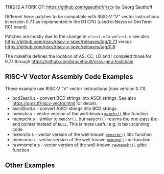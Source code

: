 THIS IS A FORK OF:
https://github.com/gsauthof/riscv
by Georg Sauthoff

Different here:
patches to be compatible with RISC-V "V" vector instructions in version 0.7.1
as implemented in the D1 CPU (used in Nezra or DevTerm R01 board)

Patches are mostly due to the change in 
`vfirst.m` to `vmfirst.m`
see also https://github.com/riscv/riscv-v-spec/releases/tag/0.7.1
versus
https://github.com/riscv/riscv-v-spec/releases/tag/0.8

The makefile defines the location of AS, CC, LD and I compiled those for 0.7.1 through
https://github.com/brucehoult/riscv-gnu-toolchain

## RISC-V Vector Assembly Code Examples

These example use RISC-V "V" vector instructions (now version 0.7.1).

- bcd2ascii.s - convert BCD strings into ASCII strings. See also
  https://gms.tf/riscv-vector.html for details.
- ascii2bcd.s - convert ASCII strings into BCD strings.
- memchr.s - vector version of the well-known
  [`memchr()`](https://manpath.be/c8/3/memchr) libc function
- mempchr.s - similar to `memchr()`, but `mempchr()` returns the
  one-past-the-end pointer instead of `NULL`. This is more useful
  e.g.  in text scanning code.
- memrchr.s - vector version of the well-known
  [`memrchr()`](https://manpath.be/c8/3/memrchr) libc function
- memcmp.s - vector version of the well-known
  [`memcmp()`](https://manpath.be/c8/3/memcmp) libc function
- rawmemchr.s - vector version of the well-known
  [`rawmemchr()`](https://manpath.be/c8/3/rawmemchr) glibc function

## Other Examples
